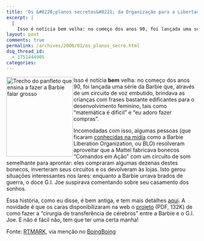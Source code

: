 ```yaml
---
title: 'Os &#8220;planos secretos&#8221; da Organização para a Libertação da Barbie'
excerpt: |
  |
    Isso é notícia bem velha: no começo dos anos 90, foi lançada uma série da Barbie que, através de um circuito de voz embutido, brindava as crianças com frases bastante edificantes para o desenvolvimento feminino, tais como "matemática é difícil"...
layout: post
comments: true
permalink: /archives/2006/01/os_planos_secre.html
dsq_thread_id:
  - 1751444905
categories:
---
```

<img title="Trecho do panfleto que ensina a fazer a Barbie falar grosso" src="//chester.me/archives/img/blo.jpg" width="175" height="210" align="left" style="margin-right:2px" />Isso é notícia **bem** velha: no começo dos anos 90, foi lançada uma série da Barbie que, através de um circuito de voz embutido, brindava as crianças com frases bastante edificantes para o desenvolvimento feminino, tais como &#8220;matemática é difícil&#8221; e &#8220;eu adoro fazer compras&#8221;.

Incomodadas com isso, algumas pessoas (que ficaram [conhecidas na mídia][1] como a Barbie Liberation Organization, ou BLO) resolveram aproveitar que a Mattel fabricava bonecos &#8220;Comandos em Ação&#8221; com um circuito de som semelhante para aprontar: eles compraram algumas dezenas destes bonecos, inverteram seus circuitos e os devolveram às lojas. Isto gerou situações interessantes nos lares: enquanto a Barbie urrava brados de guerra, o doce G.I. Joe suspirava comentando sobre seu casamento dos sonhos.

Essa história, como eu disse, é bem antiga, e tem mais detalhes [aqui][2]. A novidade é que os caras disponibilizaram na web o [projeto][3] (PDF, 132K) de como fazer a &#8220;cirurgia de transferência de cérebros&#8221; entre a Barbie e o G.I. Joe. E não é fácil não, tem que ter uma certa manha!

Fonte: [RTMARK][4], via menção no [BoingBoing][5]

 [1]: http://tinyurl.com/7no7m
 [2]: http://www.sniggle.net/barbie.php
 [3]: http://users.lmi.net/~eve/download/barbiedir.pdf
 [4]: http://www.rtmark.com/legacy/blo.html
 [5]: http://boingboing.net

